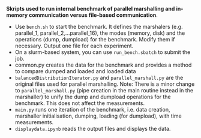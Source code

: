 **Skripts used to run internal benchmark of parallel marshalling and in-memory communication versus file-based communication**.

- Use `bench.sh` to start the benchmark. It defines the marshalers (e.g. parallel_1, parallel_2,...parallel_16),
the modes (memory, disk) and the operations (dump, dumpload) for the benchmark. Modify them if necessary. Output one file for each experiment.
- On a slurm-based system, you can use `run_bench.sbatch` to submit the job.
- common.py creates the data for the benchmark and provides a method to compare dumped and loaded
and loaded data
- `balancedDistributionIterator.py` and `parallel_marshall.py` are the original files used for parallel marshalling.
Note: There is a minor change to `parallel_marshall.py` (pipe creation in the main routine instead in the marshaller) to unify the dump and dumpload operations for the benchmark.
This does not affect the measurements.
- `main.py` runs one iteration of the benchmark, i.e. data creation, marshaller initialisation, dumping, loading (for dumpload), with time measurements.
- `displaydata.ipynb` reads the output files and displays the data.